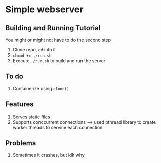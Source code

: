 # Simple webserver
## Building and Running Tutorial
You might or might not have to do the second step
1. Clone repo, `cd` into it
2. `chmod +x ./run.sh`
3. Execute `./run.sh` to build and run the server

## To do
1. Containerize using `clone()`

## Features
1. Serves static files
2. Supports conccurrent connections --> used pthread library to create worker threads to service each connection

## Problems
1. Sometimes it crashes, but idk why
